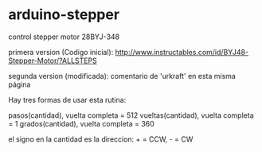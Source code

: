 # arduino-stepper
control stepper motor 28BYJ-348

primera version (Codigo inicial):
http://www.instructables.com/id/BYJ48-Stepper-Motor/?ALLSTEPS

segunda version (modificada):
comentario de 'urkraft' en esta misma página

Hay tres formas de usar esta rutina: 

pasos(cantidad), vuelta completa = 512
vueltas(cantidad), vuelta completa = 1
grados(cantidad), vuelta completa = 360

el signo en la cantidad es la direccion: + = CCW, - = CW
